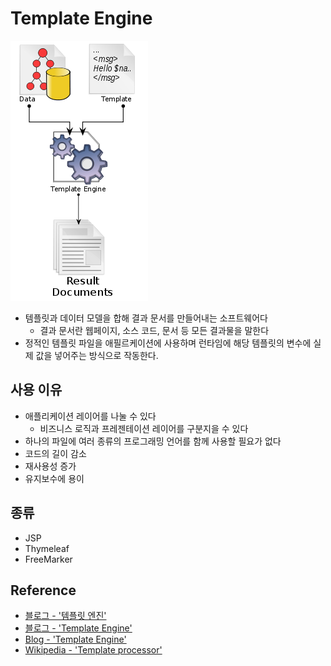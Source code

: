 # Template Engine
![템플릿엔진](../Image/TemplateEngine/TemplateEngine.png)
- 템플릿과 데이터 모델을 합해 결과 문서를 만들어내는 소프트웨어다
	- 결과 문서란 웹페이지, 소스 코드, 문서 등 모든 결과물을 말한다
- 정적인 템플릿 파일을 애필르케이션에 사용하며 런타임에 해당 템플릿의 변수에 실제 값을 넣어주는 방식으로 작동한다.

## 사용 이유
- 애플리케이션 레이어를 나눌 수 있다
	- 비즈니스 로직과 프레젠테이션 레이어를 구분지을 수 있다
- 하나의 파일에 여러 종류의 프로그래밍 언어를 함께 사용할 필요가 없다
- 코드의 길이 감소
- 재사용성 증가
- 유지보수에 용이

## 종류
- JSP
- Thymeleaf
- FreeMarker

## Reference
- [블로그 - '템플릿 엔진'](https://code-lab1.tistory.com/211#:~:text=%ED%85%9C%ED%94%8C%EB%A6%BF%20%EC%97%94%EC%A7%84%EC%9D%B4%EB%9E%80%3F,%EB%90%98%EB%8A%94%20%ED%85%9C%ED%94%8C%EB%A6%BF%20%EC%97%94%EC%A7%84%EC%9D%84%20%EB%A7%90%ED%95%9C%EB%8B%A4.)
- [블로그 - 'Template Engine'](https://gmlwjd9405.github.io/2018/12/21/template-engine.html)
- [Blog - 'Template Engine'](https://medium.com/@hasithalgamge/template-engines-8c70ed36f732)
- [Wikipedia - 'Template processor'](https://en.wikipedia.org/wiki/Template_processor)